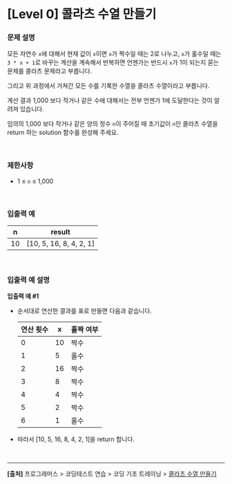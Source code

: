 # [Level 0] 콜라츠 수열 만들기

### 문제 설명
모든 자연수 `x`에 대해서 현재 값이 `x`이면 `x`가 짝수일 때는 2로 나누고, `x`가 홀수일 때는 `3 * x + 1`로 바꾸는 계산을 계속해서 반복하면 언젠가는 반드시 `x`가 1이 되는지 묻는 문제를 콜라츠 문제라고 부릅니다.

그리고 위 과정에서 거쳐간 모든 수를 기록한 수열을 콜라츠 수열이라고 부릅니다.

계산 결과 1,000 보다 작거나 같은 수에 대해서는 전부 언젠가 1에 도달한다는 것이 알려져 있습니다.

임의의 1,000 보다 작거나 같은 양의 정수 `n`이 주어질 때 초기값이 `n`인 콜라츠 수열을 return 하는 solution 함수를 완성해 주세요.

<br>

### 제한사항
* 1 ≤ `n` ≤ 1,000

<br>

### 입출력 예
|n|result|
|-|------|
|10|[10, 5, 16, 8, 4, 2, 1]|

<br>

### 입출력 예 설명
**입출력 예 #1**
* 순서대로 연산한 결과를 표로 만들면 다음과 같습니다.

    |연산 횟수|x|홀짝 여부|
    |-------|-|-------|
    |0|10|짝수|
    |1|5|홀수|
    |2|16|짝수|
    |3|8|짝수|
    |4|4|짝수|
    |5|2|짝수|
    |6|1|홀수|

* 따라서 [10, 5, 16, 8, 4, 2, 1]을 return 합니다.

<br>

---
**[출처]** 프로그래머스 > 코딩테스트 연습 > 코딩 기초 트레이닝 > [콜라츠 수열 만들기](https://school.programmers.co.kr/learn/courses/30/lessons/181919)